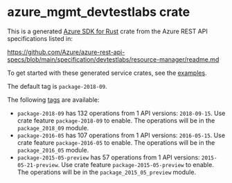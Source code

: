 # azure_mgmt_devtestlabs crate

This is a generated [Azure SDK for Rust](https://github.com/Azure/azure-sdk-for-rust) crate from the Azure REST API specifications listed in:

https://github.com/Azure/azure-rest-api-specs/blob/main/specification/devtestlabs/resource-manager/readme.md

To get started with these generated service crates, see the [examples](https://github.com/Azure/azure-sdk-for-rust/blob/main/services/README.md#examples).

The default tag is `package-2018-09`.

The following [tags](https://github.com/Azure/azure-sdk-for-rust/blob/main/services/tags.md) are available:

- `package-2018-09` has 132 operations from 1 API versions: `2018-09-15`. Use crate feature `package-2018-09` to enable. The operations will be in the `package_2018_09` module.
- `package-2016-05` has 107 operations from 1 API versions: `2016-05-15`. Use crate feature `package-2016-05` to enable. The operations will be in the `package_2016_05` module.
- `package-2015-05-preview` has 57 operations from 1 API versions: `2015-05-21-preview`. Use crate feature `package-2015-05-preview` to enable. The operations will be in the `package_2015_05_preview` module.
